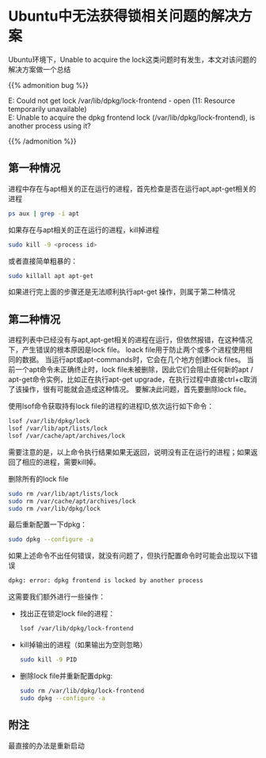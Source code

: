 # Ubuntu中无法获得锁相关问题的解决方案


Ubuntu环境下，Unable to acquire the lock这类问题时有发生，本文对该问题的解决方案做一个总结

{{% admonition bug %}}

E: Could not get lock /var/lib/dpkg/lock-frontend - open (11: Resource temporarily unavailable)   
E: Unable to acquire the dpkg frontend lock (/var/lib/dpkg/lock-frontend), is another process using it?

{{% /admonition %}}

## 第一种情况
 进程中存在与apt相关的正在运行的进程，首先检查是否在运行apt,apt-get相关的进程

```bash
ps aux | grep -i apt
```

如果存在与apt相关的正在运行的进程，kill掉进程

```bash
sudo kill -9 <process id>
```

或者直接简单粗暴的：

```bash
sudo killall apt apt-get 
```

如果进行完上面的步骤还是无法顺利执行apt-get 操作，则属于第二种情况

## 第二种情况

进程列表中已经没有与apt,apt-get相关的进程在运行，但依然报错，在这种情况下，产生错误的根本原因是lock file。 loack file用于防止两个或多个进程使用相同的数据。 当运行apt或apt-commands时，它会在几个地方创建lock files。 当前一个apt命令未正确终止时，lock file未被删除，因此它们会阻止任何新的apt / apt-get命令实例，比如正在执行apt-get upgrade，在执行过程中直接ctrl+c取消了该操作，很有可能就会造成这种情况。
 要解决此问题，首先要删除lock file。

使用lsof命令获取持有lock file的进程的进程ID,依次运行如下命令：

```bash
lsof /var/lib/dpkg/lock
lsof /var/lib/apt/lists/lock
lsof /var/cache/apt/archives/lock
```

需要注意的是，以上命令执行结果如果无返回，说明没有正在运行的进程；如果返回了相应的进程，需要kill掉。

删除所有的lock file

```bash
sudo rm /var/lib/apt/lists/lock
sudo rm /var/cache/apt/archives/lock
sudo rm /var/lib/dpkg/lock
```

最后重新配置一下dpkg：

```bash
sudo dpkg --configure -a
```

如果上述命令不出任何错误，就没有问题了，但执行配置命令时可能会出现以下错误

```bash
dpkg: error: dpkg frontend is locked by another process
```

这需要我们额外进行一些操作：

- 找出正在锁定lock file的进程：

    ```bash
    lsof /var/lib/dpkg/lock-frontend
    ```

- kill掉输出的进程（如果输出为空则忽略）

    ```bash
    sudo kill -9 PID
    ```

- 删除lock file并重新配置dpkg:

    ```bash
    sudo rm /var/lib/dpkg/lock-frontend
    sudo dpkg --configure -a
    ```

## 附注

最直接的办法是重新启动


